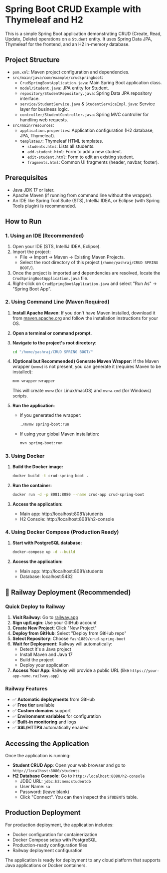 # Spring Boot CRUD Example with Thymeleaf and H2

This is a simple Spring Boot application demonstrating CRUD (Create, Read, Update, Delete) operations on a `Student` entity. It uses Spring Data JPA, Thymeleaf for the frontend, and an H2 in-memory database.

## Project Structure

- `pom.xml`: Maven project configuration and dependencies.
- `src/main/java/com/example/crudspringboot`:
  - `CrudSpringBootApplication.java`: Main Spring Boot application class.
  - `model/Student.java`: JPA entity for Student.
  - `repository/StudentRepository.java`: Spring Data JPA repository interface.
  - `service/StudentService.java` & `StudentServiceImpl.java`: Service layer for business logic.
  - `controller/StudentController.java`: Spring MVC controller for handling web requests.
- `src/main/resources`:
  - `application.properties`: Application configuration (H2 database, JPA, Thymeleaf).
  - `templates/`: Thymeleaf HTML templates.
    - `students.html`: Lists all students.
    - `add-student.html`: Form to add a new student.
    - `edit-student.html`: Form to edit an existing student.
    - `fragments.html`: Common UI fragments (header, navbar, footer).

## Prerequisites

- Java JDK 17 or later.
- Apache Maven (if running from command line without the wrapper).
- An IDE like Spring Tool Suite (STS), IntelliJ IDEA, or Eclipse (with Spring Tools plugin) is recommended.

## How to Run

### 1. Using an IDE (Recommended)

1.  Open your IDE (STS, IntelliJ IDEA, Eclipse).
2.  Import the project:
    - File -> Import -> Maven -> Existing Maven Projects.
    - Select the root directory of this project (`/home/yashraj/CRUD SPRING BOOT/`).
3.  Once the project is imported and dependencies are resolved, locate the `CrudSpringBootApplication.java` file.
4.  Right-click on `CrudSpringBootApplication.java` and select "Run As" -> "Spring Boot App".

### 2. Using Command Line (Maven Required)

1.  **Install Apache Maven**: If you don't have Maven installed, download it from [maven.apache.org](https://maven.apache.org/download.cgi) and follow the installation instructions for your OS.
2.  **Open a terminal or command prompt.**
3.  **Navigate to the project's root directory**:
    ```bash
    cd "/home/yashraj/CRUD SPRING BOOT/"
    ```
4.  **(Optional but Recommended) Generate Maven Wrapper**:
    If the Maven wrapper (`mvnw`) is not present, you can generate it (requires Maven to be installed):
    ```bash
    mvn wrapper:wrapper
    ```
    This will create `mvnw` (for Linux/macOS) and `mvnw.cmd` (for Windows) scripts.

5.  **Run the application**:
    - If you generated the wrapper:
      ```bash
      ./mvnw spring-boot:run
      ```
    - If using your global Maven installation:
      ```bash
      mvn spring-boot:run
      ```

### 3. Using Docker

1. **Build the Docker image:**
   ```bash
   docker build -t crud-spring-boot .
   ```

2. **Run the container:**
   ```bash
   docker run -d -p 8081:8080 --name crud-app crud-spring-boot
   ```

3. **Access the application:**
   - Main app: http://localhost:8081/students
   - H2 Console: http://localhost:8081/h2-console

### 4. Using Docker Compose (Production Ready)

1. **Start with PostgreSQL database:**
   ```bash
   docker-compose up -d --build
   ```

2. **Access the application:**
   - Main app: http://localhost:8081/students
   - Database: localhost:5432

## 🚀 Railway Deployment (Recommended)

### Quick Deploy to Railway

1. **Visit Railway**: Go to [railway.app](https://railway.app)
2. **Sign up/Login**: Use your GitHub account
3. **Create New Project**: Click "New Project"
4. **Deploy from GitHub**: Select "Deploy from GitHub repo"
5. **Select Repository**: Choose `Yash1889/crud-spring-boot`
6. **Wait for Deployment**: Railway will automatically:
   - Detect it's a Java project
   - Install Maven and Java 17
   - Build the project
   - Deploy your application
7. **Access Your App**: Railway will provide a public URL (like `https://your-app-name.railway.app`)

### Railway Features
- ✅ **Automatic deployments** from GitHub
- ✅ **Free tier** available
- ✅ **Custom domains** support
- ✅ **Environment variables** for configuration
- ✅ **Built-in monitoring** and logs
- ✅ **SSL/HTTPS** automatically enabled

## Accessing the Application

Once the application is running:

-   **Student CRUD App**: Open your web browser and go to `http://localhost:8080/students`
-   **H2 Database Console**: Go to `http://localhost:8080/h2-console`
    -   JDBC URL: `jdbc:h2:mem:studentdb`
    -   User Name: `sa`
    -   Password: (leave blank)
    -   Click "Connect". You can then inspect the `STUDENTS` table.

## Production Deployment

For production deployment, the application includes:
- Docker configuration for containerization
- Docker Compose setup with PostgreSQL
- Production-ready configuration files
- Railway deployment configuration

The application is ready for deployment to any cloud platform that supports Java applications or Docker containers.
